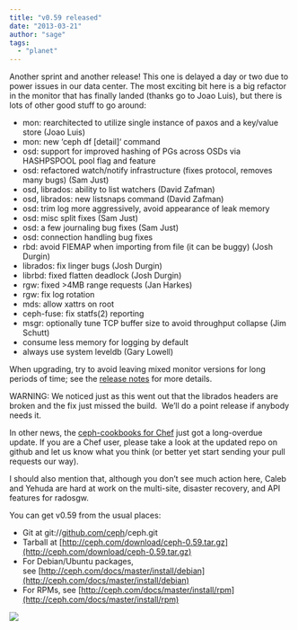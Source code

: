 ```yaml
---
title: "v0.59 released"
date: "2013-03-21"
author: "sage"
tags: 
  - "planet"
---
```


Another sprint and another release! This one is delayed a day or two due to power issues in our data center. The most exciting bit here is a big refactor in the monitor that has finally landed (thanks go to Joao Luis), but there is lots of other good stuff to go around:

- mon: rearchitected to utilize single instance of paxos and a key/value store (Joao Luis)
- mon: new ‘ceph df \[detail\]‘ command
- osd: support for improved hashing of PGs across OSDs via HASHPSPOOL pool flag and feature
- osd: refactored watch/notify infrastructure (fixes protocol, removes many bugs) (Sam Just)
- osd, librados: ability to list watchers (David Zafman)
- osd, librados: new listsnaps command (David Zafman)
- osd: trim log more aggressively, avoid appearance of leak memory
- osd: misc split fixes (Sam Just)
- osd: a few journaling bug fixes (Sam Just)
- osd: connection handling bug fixes
- rbd: avoid FIEMAP when importing from file (it can be buggy) (Josh Durgin)
- librados: fix linger bugs (Josh Durgin)
- librbd: fixed flatten deadlock (Josh Durgin)
- rgw: fixed >4MB range requests (Jan Harkes)
- rgw: fix log rotation
- mds: allow xattrs on root
- ceph-fuse: fix statfs(2) reporting
- msgr: optionally tune TCP buffer size to avoid throughput collapse (Jim Schutt)
- consume less memory for logging by default
- always use system leveldb (Gary Lowell)

When upgrading, try to avoid leaving mixed monitor versions for long periods of time; see the [release notes](http://ceph.com/docs/master/release-notes/#v0-59) for more details.

WARNING: We noticed just as this went out that the librados headers are broken and the fix just missed the build.  We’ll do a point release if anybody needs it.

In other news, the [ceph-cookbooks for Chef](http://github.com/ceph/ceph-cookbooks) just got a long-overdue update. If you are a Chef user, please take a look at the updated repo on github and let us know what you think (or better yet start sending your pull requests our way).

I should also mention that, although you don’t see much action here, Caleb and Yehuda are hard at work on the multi-site, disaster recovery, and API features for radosgw.

You can get v0.59 from the usual places:

- Git at git://[github.com/ceph](http://github.com/ceph)/ceph.git
- Tarball at [http://ceph.com/download/ceph-0.59.tar.gz](http://ceph.com/download/ceph-0.59.tar.gz)
- For Debian/Ubuntu packages, see [http://ceph.com/docs/master/install/debian](http://ceph.com/docs/master/install/debian)
- For RPMs, see [http://ceph.com/docs/master/install/rpm](http://ceph.com/docs/master/install/rpm)

![](http://track.hubspot.com/__ptq.gif?a=268973&k=14&bu=http://ceph.com&r=http://ceph.com/releases/v0-59-released/&bvt=rss&p=wordpress)
